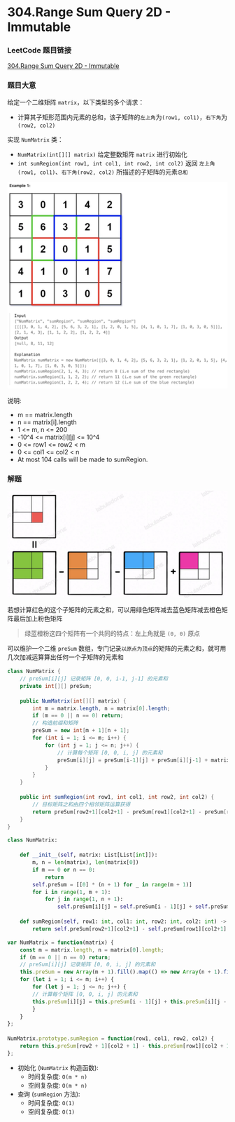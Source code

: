 # 304.Range Sum Query 2D - Immutable

### LeetCode 题目链接

[304.Range Sum Query 2D - Immutable](https://leetcode.com/problems/range-sum-query-2d-immutable/)

### 题目大意

给定一个二维矩阵 `matrix`，以下类型的多个请求：
- 计算其子矩形范围内元素的总和，该子矩阵的`左上角`为`(row1, col1)`，`右下角`为`(row2, col2)` 

实现 `NumMatrix` 类：
- `NumMatrix(int[][] matrix)` 给定整数矩阵 `matrix` 进行初始化
- `int sumRegion(int row1, int col1, int row2, int col2)` 返回 `左上角(row1, col1)`、`右下角(row2, col2)` 所描述的子矩阵的元素`总和`

![alt text](example23.png)

说明:
- m == matrix.length
- n == matrix[i].length
- 1 <= m, n <= 200
- -10^4 <= matrix[i][j] <= 10^4
- 0 <= row1 <= row2 < m
- 0 <= col1 <= col2 < n
- At most 104 calls will be made to sumRegion.

### 解题

![alt text](sum_query1.png)

若想计算红色的这个子矩阵的元素之和，可以用绿色矩阵减去蓝色矩阵减去橙色矩阵最后加上粉色矩阵
> 绿蓝橙粉这四个矩阵有一个共同的特点：左上角就是 `(0, 0)` 原点

可以维护一个二维 `preSum` 数组，专门记录`以原点为顶点`的矩阵的元素之和，就可用几次加减运算算出任何一个子矩阵的元素和

```java
class NumMatrix {
    // preSum[i][j] 记录矩阵 [0, 0, i-1, j-1] 的元素和
    private int[][] preSum;

    public NumMatrix(int[][] matrix) {
        int m = matrix.length, n = matrix[0].length;
        if (m == 0 || n == 0) return;
        // 构造前缀和矩阵
        preSum = new int[m + 1][n + 1];
        for (int i = 1; i <= m; i++) {
            for (int j = 1; j <= n; j++) {
                // 计算每个矩阵 [0, 0, i, j] 的元素和
                preSum[i][j] = preSum[i-1][j] + preSum[i][j-1] + matrix[i - 1][j - 1] - preSum[i-1][j-1];
            }
        }
    }
    
    public int sumRegion(int row1, int col1, int row2, int col2) {
        // 目标矩阵之和由四个相邻矩阵运算获得
        return preSum[row2+1][col2+1] - preSum[row1][col2+1] - preSum[row2+1][col1] + preSum[row1][col1];
    }
}
```
```python
class NumMatrix:

    def __init__(self, matrix: List[List[int]]):
        m, n = len(matrix), len(matrix[0])
        if m == 0 or n == 0:
            return
        self.preSum = [[0] * (n + 1) for _ in range(m + 1)]
        for i in range(1, m + 1):
            for j in range(1, n + 1):
                self.preSum[i][j] = self.preSum[i - 1][j] + self.preSum[i][j - 1] + matrix[i - 1][j - 1] - self.preSum[i - 1][j - 1]

    def sumRegion(self, row1: int, col1: int, row2: int, col2: int) -> int:
        return self.preSum[row2+1][col2+1] - self.preSum[row1][col2+1] - self.preSum[row2+1][col1] + self.preSum[row1][col1]
```
```js
var NumMatrix = function(matrix) {
    const m = matrix.length, n = matrix[0].length;
    if (m == 0 || n == 0) return;
    // preSum[i][j] 记录矩阵 [0, 0, i, j] 的元素和
    this.preSum = new Array(m + 1).fill().map(() => new Array(n + 1).fill(0));
    for (let i = 1; i <= m; i++) {
        for (let j = 1; j <= n; j++) {
        // 计算每个矩阵 [0, 0, i, j] 的元素和
        this.preSum[i][j] = this.preSum[i - 1][j] + this.preSum[i][j - 1] + matrix[i - 1][j - 1] - this.preSum[i - 1][j - 1];
        }
    }
};

NumMatrix.prototype.sumRegion = function(row1, col1, row2, col2) {
    return this.preSum[row2 + 1][col2 + 1] - this.preSum[row1][col2 + 1] - this.preSum[row2 + 1][col1] + this.preSum[row1][col1];
};
```

- 初始化 (`NumMatrix` 构造函数):
  - 时间复杂度: `O(m * n)`
  - 空间复杂度: `O(m * n)`
- 查询 (`sumRegion` 方法):
  - 时间复杂度: `O(1)`
  - 空间复杂度: `O(1)`